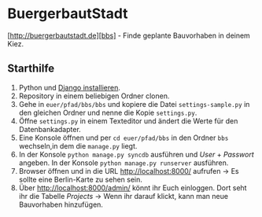 BuergerbautStadt
================

[http://buergerbautstadt.de][bbs] - Finde geplante Bauvorhaben in deinem Kiez.

## Starthilfe

1. Python und [Django installieren][django-install].
2. Repository in einem beliebigen Ordner clonen.
3. Gehe in `euer/pfad/bbs/bbs` und kopiere die Datei `settings-sample.py` in den gleichen Ordner und nenne die Kopie `settings.py`.
4. Öffne `settings.py` in einem Texteditor und ändert die Werte für den Datenbankadapter.
5. Eine Konsole öffnen und per `cd euer/pfad/bbs` in den Ordner `bbs` wechseln,in dem die `manage.py` liegt.
6. In der Konsole `python manage.py syncdb` ausführen und *User* + *Passwort* angeben. In der Konsole `python manage.py runserver` ausführen. 
8. Browser öffnen und in die URL [http://localhost:8000/][bbs-home] aufrufen -> Es sollte eine Berlin-Karte zu sehen sein.
9. Über [http://localhost:8000/admin/][bbs-admin] könnt ihr Euch einloggen. Dort seht ihr die Tabelle *Projects* -> Wenn ihr darauf klickt, kann man neue Bauvorhaben hinzufügen.


[bbs]: http://buergerbautstadt.de
[django-install]: https://docs.djangoproject.com/en/1.4/intro/install/
[bbs-home]: http://localhost:8000/
[bbs-admin]: http://localhost:8000/admin/
